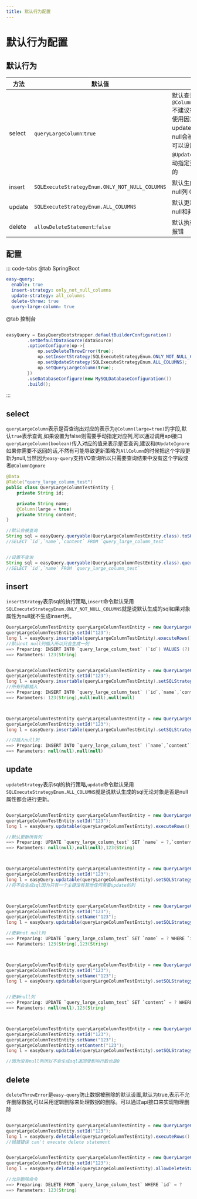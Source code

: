 ```yaml
---
title: 默认行为配置
---
```


# 默认行为配置


## 默认行为
方法  | 默认值 | 描述  
--- | --- | --- 
select | `queryLargeColumn`:`true`  | 默认查询返回`@Column(large=true)` 不建议在实体对象上使用因为会导致update的时候有可能null会被更新掉,当然可以设置忽略更新`@UpdateIgnore`除非手动指定更新也是可以的
insert | `SQLExecuteStrategyEnum.ONLY_NOT_NULL_COLUMNS`  | 默认生成语句不包含null列 0.8.14+有效
update | `SQLExecuteStrategyEnum.ALL_COLUMNS`  | 默认更新所有列包括null和非null
delete | `allowDeleteStatement`:`false`  | 默认执行物理删除会报错


## 配置



::: code-tabs
@tab SpringBoot
```yml
easy-query:
  enable: true
  insert-strategy: only_not_null_columns
  update-strategy: all_columns
  delete-throw: true
  query-large-column: true
```
@tab 控制台
```java

easyQuery = EasyQueryBootstrapper.defaultBuilderConfiguration()
        .setDefaultDataSource(dataSource)
        .optionConfigure(op->{
            op.setDeleteThrowError(true);
            op.setInsertStrategy(SQLExecuteStrategyEnum.ONLY_NOT_NULL_COLUMNS);
            op.setUpdateStrategy(SQLExecuteStrategyEnum.ALL_COLUMNS);
            op.setQueryLargeColumn(true);
        })
        .useDatabaseConfigure(new MySQLDatabaseConfiguration())
        .build();
```
:::



## select
`queryLargeColumn`表示是否查询出对应的表示为`@Column(large=true)`的字段,默认`true`表示查询,如果设置为false则需要手动指定对应列,可以通过调用api接口`queryLargeColumn(boolean)`传入对应的值来表示是否查询,建议和`@UpdateIgnore`如果你需要不返回的话,不然有可能导致更新策略为`AllColumn`的时候把这个字段更新为null,当然因为`easy-query`支持VO查询所以只需要查询结果中没有这个字段或者`@ColumnIgnore`

```java
@Data
@Table("query_large_column_test")
public class QueryLargeColumnTestEntity {
    private String id;

    private String name;
    @Column(large = true)
    private String content;
}

//默认会被查询
String sql = easyQuery.queryable(QueryLargeColumnTestEntity.class).toSQL();
//SELECT `id`,`name`,`content` FROM `query_large_column_test`


//设置不查询
String sql = easyQuery.queryable(QueryLargeColumnTestEntity.class).queryLargeColumn(false).toSQL();
//SELECT `id`,`name` FROM `query_large_column_test`
```


## insert
`insertStrategy`表示sql的执行策略,`insert`命令默认采用`SQLExecuteStrategyEnum.ONLY_NOT_NULL_COLUMNS`就是说默认生成的sql如果对象属性为null就不生成insert列。
```java
QueryLargeColumnTestEntity queryLargeColumnTestEntity = new QueryLargeColumnTestEntity();
queryLargeColumnTestEntity.setId("123");
long l = easyQuery.insertable(queryLargeColumnTestEntity).executeRows();
//默认not null列插入所以只会生成一列
==> Preparing: INSERT INTO `query_large_column_test` (`id`) VALUES (?) 
==> Parameters: 123(String)


QueryLargeColumnTestEntity queryLargeColumnTestEntity = new QueryLargeColumnTestEntity();
queryLargeColumnTestEntity.setId("123");
long l = easyQuery.insertable(queryLargeColumnTestEntity).setSQLStrategy(SQLExecuteStrategyEnum.ALL_COLUMNS).executeRows();
//所有列都插入
==> Preparing: INSERT INTO `query_large_column_test` (`id`,`name`,`content`) VALUES (?,?,?) 
==> Parameters: 123(String),null(null),null(null)



QueryLargeColumnTestEntity queryLargeColumnTestEntity = new QueryLargeColumnTestEntity();
queryLargeColumnTestEntity.setId("123");
long l = easyQuery.insertable(queryLargeColumnTestEntity).setSQLStrategy(SQLExecuteStrategyEnum.ONLY_NULL_COLUMNS).executeRows();

//只插入null列
==> Preparing: INSERT INTO `query_large_column_test` (`name`,`content`) VALUES (?,?) 
==> Parameters: null(null),null(null)
```

## update
`updateStrategy`表示sql的执行策略,`update`命令默认采用`SQLExecuteStrategyEnum.ALL_COLUMNS`就是说默认生成的sql无论对象是否是null属性都会进行更新。
```java

QueryLargeColumnTestEntity queryLargeColumnTestEntity = new QueryLargeColumnTestEntity();
queryLargeColumnTestEntity.setId("123");
long l = easyQuery.updatable(queryLargeColumnTestEntity).executeRows();

//默认更新所有列
==> Preparing: UPDATE `query_large_column_test` SET `name` = ?,`content` = ? WHERE `id` = ?
==> Parameters: null(null),null(null),123(String)



QueryLargeColumnTestEntity queryLargeColumnTestEntity = new QueryLargeColumnTestEntity();
queryLargeColumnTestEntity.setId("123");
long l = easyQuery.updatable(queryLargeColumnTestEntity).setSQLStrategy(SQLExecuteStrategyEnum.ONLY_NOT_NULL_COLUMNS).executeRows();
//将不会生成sql因为只有一个主键没有其他任何需要update的列



QueryLargeColumnTestEntity queryLargeColumnTestEntity = new QueryLargeColumnTestEntity();
queryLargeColumnTestEntity.setId("123");
queryLargeColumnTestEntity.setName("123");
long l = easyQuery.updatable(queryLargeColumnTestEntity).setSQLStrategy(SQLExecuteStrategyEnum.ONLY_NOT_NULL_COLUMNS).executeRows();

//更新not null列
==> Preparing: UPDATE `query_large_column_test` SET `name` = ? WHERE `id` = ?
==> Parameters: 123(String),123(String)



QueryLargeColumnTestEntity queryLargeColumnTestEntity = new QueryLargeColumnTestEntity();
queryLargeColumnTestEntity.setId("123");
queryLargeColumnTestEntity.setName("123");
long l = easyQuery.updatable(queryLargeColumnTestEntity).setSQLStrategy(SQLExecuteStrategyEnum.ONLY_NULL_COLUMNS).executeRows();


//更新null列
==> Preparing: UPDATE `query_large_column_test` SET `content` = ? WHERE `id` = ?
==> Parameters: null(null),123(String)



QueryLargeColumnTestEntity queryLargeColumnTestEntity = new QueryLargeColumnTestEntity();
queryLargeColumnTestEntity.setId("123");
queryLargeColumnTestEntity.setName("123");
queryLargeColumnTestEntity.setContent("123");
long l = easyQuery.updatable(queryLargeColumnTestEntity).setSQLStrategy(SQLExecuteStrategyEnum.ONLY_NULL_COLUMNS).executeRows();

//因为没有null列所以不会生成sql返回受影响行数也是0
```
## delete
`deleteThrowError`是`easy-query`防止数据被删除的默认设置,默认为true,表示不允许删除数据,可以采用逻辑删除来处理数据的删除。可以通过api接口来实现物理删除

```java

QueryLargeColumnTestEntity queryLargeColumnTestEntity = new QueryLargeColumnTestEntity();
queryLargeColumnTestEntity.setId("123");
long l = easyQuery.deletable(queryLargeColumnTestEntity).executeRows();
//抛错错误 can't execute delete statement


QueryLargeColumnTestEntity queryLargeColumnTestEntity = new QueryLargeColumnTestEntity();
queryLargeColumnTestEntity.setId("123");
long l = easyQuery.deletable(queryLargeColumnTestEntity).allowDeleteStatement(true).executeRows();

//允许删除命令
==> Preparing: DELETE FROM `query_large_column_test` WHERE `id` = ?
==> Parameters: 123(String)
```
